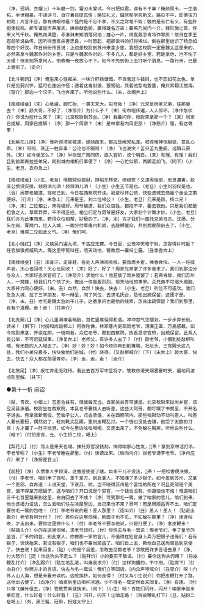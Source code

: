 <!-- { "loadSidebar": true } -->
    〔净，短胡、衣帽上〕十年磨一剑，霜刃未曾试。今日把似君，谁有不平事？俺颜佩韦，一生落拓，半世粗豪。不读诗书，自守着孩提真性；略知礼义，偏厌那学究斯文。路见不平，即便拔刀相助；片言不合，那肯佛眼相看？怪的是不忠不孝，不义之财毫不取；敬的是有仁有义，有些肝胆便投机。那专诸是市井屠夫，拚命献鱼肠，赢得雄名万古；要离乃吴门一介，残形施匕首，传来义气千秋。俺热血满腔，赤淋淋未知洒落何地；雄心一片，闹轰轰怎肯冷作寒灰！前日在李王庙前听说岳传，因听得童贯杀害忠良，一时怒起，把那说书的打得稀烂。倒在那里结识了杨念如等四个好汉。昨日纷纷传言说：上边差校尉到苏州来拿乡宦。我想这校尉一定是魏太监差来的，必然来拿与魏家作对的乡宦。只是与魏家作对的，不多几人，都是好乡宦。若是拿他，岂不伤了天理！但未知所拿何人，倒教俺一夜放心不下。如今不免到街上去打听个消息。一路行来，已是上塘街了。〔走介〕

    【北斗鹌鹑】〔净〕俺生来心性痴呆，一味介肝肠慷慨。不贪着过斗钱财，也不恋如花女色，单只是见弱兴怀，猛可也逢凶作怪；遇着这毒豺狼，狠驽骀，凭着他掣电轰雷，俺只索翻江搅海。〔望介〕那边一个汉子，飞也奔来了。听他说些什么。〔末，衣帽奔上〕

    【南缕缕金】〔末〕心急遽，脚忙抬，一事天来大。实奇哉！〔净〕元来是杨家兄弟，往那里去？〔末〕颜大哥，不好了，〔净惊介〕为什么子？〔末〕街市喧传遍，人人惊坏。〔净作急状介〕你说为些什么来？〔末〕北京校尉到苏台。〔净〕我要问你，校尉来拿那一个？〔末〕周家已提解，周家已提解！〔净〕那一个周家？〔末〕是林家巷内周吏部！〔净怒介〕嗄，有这等事！

    【北紫花儿序】〔净〕蓦听得清官被逮，缇骑南来，都应是阉党私差。唬得俺神惊胆骇，意乱心乖。〔末〕哥呵，真正一桩异事！公论也不服呵！〔净〕飞也波灾！苦只苦九重阍，远隔云霄外。〔末〕如今便怎么？〔净〕早则是广聚同侪，直入官阶，说个明白。〔末〕有理，有理！我们且到前面再拉些弟兄，同到城内相机行事便了！〔净〕一心忙似箭，两脚走如飞。〔同下〕〔小生、老旦，衣巾急上〕

    【南缕缕金】〔小生、老旦〕嗔魏贼似狼豺，排陷东林党，绝根荄！又逮周铨部，忠良遭害，胶庠公愤没安排。频将泪儿洒！频将泪儿洒！〔小生〕小生王节是也。〔老旦〕小生刘羽仪是也。〔合〕周蓼老被逮，驾帖已到，今日在西察院开读。我辈尽怀公愤，快些进城去商量个善全之策便好。〔行介〕〔净、末急上〕元来是王、刘二位相公！〔小生、老旦〕元来是颜、杨二兄！〔净、末〕二位相公，来得极好。周爷被逮，我们众百姓，都抱不平，要去救他。只是我们都是粗鲁之人，草草莽莽，干不得正经。相公们定与周爷是好友，大家划个计策才妙。〔小生、老旦〕我们亦为此事而来，若得众位相帮，妙极的了。〔净、末〕方才我们一面托兄弟马杰、沈扬、分头在阊、胥两门，拉人入城，一面分付草庵内和尚，去敲梆催众，共到西察院前去了。〔小生、老旦〕难得二兄如此义气。〔净〕俺们呵，

    【北小桃红】〔净〕义侠吴门遍九垓，千古应无赛。今日里，公愤冲天难宁耐，怎容得片时捱？任官旗狼虎威风大，俺这里呼冤叫枉，喧天动地，管教您一霎扫尘霾。〔丑拿香奔上〕

    【南缕缕金】〔丑〕浑身汗，走穿鞋，各处人声沸闹咳咳。要救周乡宦，捧香奔快。一人一炷喊声哀，天心也回改！天心也回改！〔末〕好了，好了！周家兄弟拿了许多香来了。我们到那边分与众人，大家好去求官府了。〔净怒介〕求他什么！他若放了周乡宦罢了；若弗肯放，我们苏州人，一窝蜂，待我们几个领了头，做出一件轰轰烈烈、惊天动地的事来。众兄弟不可缩头缩脑，大家并力同心便好。〔末、丑〕自然，自然！快去，快去！〔小生、老旦〕列位不可造次。我们急急入城，拉了三学朋友，写一辩呈，同了列位，去求毛抚台，恳他出疏保留，这便才是。〔净、末、丑〕老毛是魏太监的干儿子，这番拿问也是他的线索，怎肯出疏保留？我们到那里，自有个道理。走！走！〔共奔介〕

    【北秃厮儿】〔净〕心儿里满堆着祸胎，百忙里难保得和谐。冲冲怨气怎摆划，一步步奔长街。非呆！〔俱下〕〔付扮和尚敲梆上〕阿弥陀佛，林家巷内吏部周老爷，清廉正直，万民感戴。如今校尉来拿，开读在即。一街两巷，众位老爷，都到西察院，执香恳求官府，出疏保留。此系人民公举，不可迟延误事。〔净复奔上〕老师父，有许多人去了？〔付〕颜老爷，小僧到处敲梆叫喊，有无数的人入城去了。〔净〕妙！妙！妙！如今烦你再到削箸墩、社坛头、三官殿头这几处，我们小弟兄极多，快快催他们进城。〔付〕晓得。〔又敲梆喊介〕〔下〕〔末奔上〕颜大哥，快去，快去！众人都在那里等你。〔净〕走，走，走！〔走介〕

    【北煞尾】〔净〕疾忙奔走无耽待。看此去百万军中显将才。管教你漫天烟雾霎时天，遍地风波顷刻里解。〔共下〕

●第十一折  闹诏

    〔贴，青衣、小帽上〕苦差合县有，惟我独充当。自家吴县青带便是。北京校尉来捉周乡宦，该应吴县承值。校尉坐在西察院，本县老爷要拨人去听差，这些大阿哥，都叮嘱了书房里，不开名字进去。竟拿我新着役、苦恼子公人，点去承值，关在西察院内。那些校尉动不动叫差人。叫差人要长要短，偶然迟了，轻则靴尖乱踢，重则皮鞭乱打。一个钱也没处去赚，倒受了无数的打骂！方才攮了一肚子烧酒，如今在里边吆吆喝喝，又走出来了。不免躲在厢房，听他说些什么。〔暗下〕〔付扮差官，丑、小生扮二校，喝上〕

    【梨花儿】〔付〕驾上差来天也塌。推托穷官没钱刮，恼得咱家心性发，茶！拿到京中活打杀。李老爷呢？〔小生〕李老爷睡在那里。〔付〕快请出来。〔校向内介〕张老爷请李老爷。〔净内应介〕来了！〔净扮差官上〕

    【前腔】〔净〕久惯拿人手段滑，这番差使差了瞎。自家干儿不设法，茶！一把松香便决撒。〔付〕李老爷，咱们奉了驾帖，差千差万，到处拿人，不知赚了多少银子。如今差到苏州，又拿一个吏部。自古道：上说天堂，下说苏、杭。岂不晓得苏州是个富饶的所在？况且吏部是个美官，值不得拿万把银子，送与咱们？开口说是个穷官，一个钱也没有，你道恼也不恼！难道咱们三千七百里路来到这里，白白回去了不成？〔净〕可笑那毛一鹭，做了咱家的官儿，咱们到来，他也该竭力设法，怎么丢咱们住在冷屋里边，自己来也不来？哥呵！若是周顺昌弄不出，咱们定要倒毛一鹭的包哩！〔付〕李老爷说的是！差人那里？〔连叫介〕〔丑〕差人！差人！〔贴走出跪介〕老爷有何分付？〔付〕差你在这里伺候，脸面子也不见，不知躲在那里？〔净〕连连叫唤，才走出来，要你这里做什么！〔付〕李老爷不要与他说，只是打便了。〔净〕拿皮鞭来！〔贴磕头介〕小的在这里伺候，求老爷饶打。〔付〕你快去与毛一鹭说：俺老爷们，奉了皇爷的圣旨，厂爷的钧旨，到此拿人，你做那一家的官儿，不值得在犯官身上弄万把银子送俺们！若有银子，快快抬来，若没有银子，咱们也不要周顺昌了。咱们自上去，教他自己送周顺昌到京便了。快去说！就来回复。〔贴〕小的是个县差，怎敢去见都老爷？怎敢把许多言语去禀？〔净、付大怒介〕走！你这狗头不走么？〔贴拜价〕小的委实不敢说。〔付〕要你这狗头何用？〔将皮鞭乱打介〕〔净乱踢介〕〔贴在地乱滚，叫痛哀求介〕〔付〕这样狗攮的，不中用。〔贴爬下〕〔付向丑介〕你照方才的言语，快去与毛一鹭说！俺们立等回话。〔内众声喧喊介〕〔丑望介〕呀！门外人山人海，想是来看开读的。这般挨挤，如何走得！〔付又与小生说介〕你把皮鞭打开了路，送他出去便了。〔向净介〕咱家到里边喝杯凉酒。少不得毛一鹭定然自来回复。〔净〕有理。〔付〕只等飞廉传信去，〔净〕管教贯索就擒来。〔同下〕〔小生〕咄！百姓们闪开，闪开！咱家奉旨来拿犯官，什么好看！什么好看！〔丑〕闪开，闪开！让咱走路！〔将皮鞭乱打下〕〔旦、贴扮二皂喝上〕〔外，黑三髯、冠带，扮寇太守上〕

